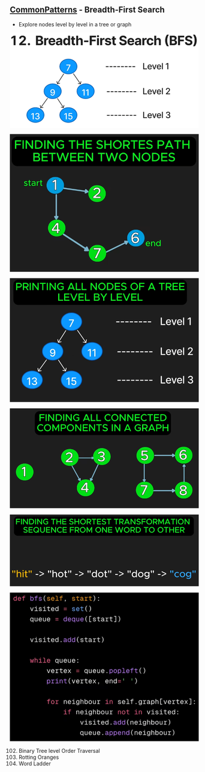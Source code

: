 ## [CommonPatterns](/README.md#common-patterns) - Breadth-First Search
- Explore nodes level by level in a tree or graph

![image](imgs\bfs-0.png)

![image](imgs\bfs-1.png)

![image](imgs\bfs-2.png)

![image](imgs\bfs-3.png)

![image](imgs\bfs-4.png)

![image](imgs\bfs-5.png)


102. Binary Tree level Order Traversal
994. Rotting Oranges
127. Word Ladder